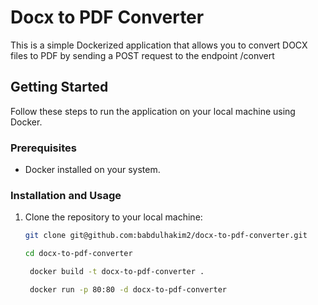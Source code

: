 # Docx to PDF Converter

This is a simple Dockerized application that allows you to convert DOCX files to PDF by sending a POST request to the endpoint /convert

## Getting Started

Follow these steps to run the application on your local machine using Docker.

### Prerequisites

- Docker installed on your system.

### Installation and Usage

1. Clone the repository to your local machine:

   ```sh
   git clone git@github.com:babdulhakim2/docx-to-pdf-converter.git

   cd docx-to-pdf-converter

    docker build -t docx-to-pdf-converter .

    docker run -p 80:80 -d docx-to-pdf-converter


   ```


